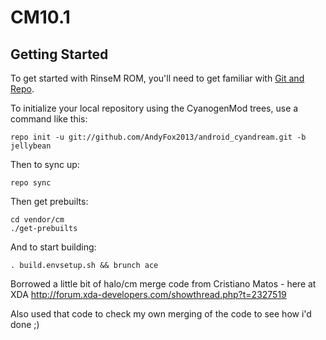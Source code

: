 CM10.1
===========

Getting Started
---------------

To get started with RinseM ROM, you'll need to get
familiar with [Git and Repo](http://source.android.com/download/using-repo).

To initialize your local repository using the CyanogenMod trees, use a command like this:

    repo init -u git://github.com/AndyFox2013/android_cyandream.git -b jellybean

Then to sync up:

    repo sync
    
Then get prebuilts:

    cd vendor/cm
    ./get-prebuilts

And to start building:

    . build.envsetup.sh && brunch ace


Borrowed a little bit of halo/cm merge code from Cristiano Matos - here at XDA http://forum.xda-developers.com/showthread.php?t=2327519

Also used that code to check my own merging of the code to see how i'd done ;)
